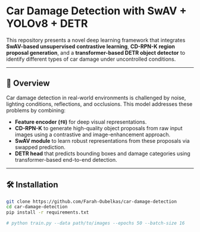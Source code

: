# Car Damage Detection with SwAV + YOLOv8 + DETR

This repository presents a novel deep learning framework that integrates **SwAV-based unsupervised contrastive learning**, **CD-RPN-K region proposal generation**, and a **transformer-based DETR object detector** to identify different types of car damage under uncontrolled conditions.

---

## 🚗 Overview

Car damage detection in real-world environments is challenged by noise, lighting conditions, reflections, and occlusions. This model addresses these problems by combining:

- **Feature encoder (`fθ`)** for deep visual representations.
- **CD-RPN-K** to generate high-quality object proposals from raw input images using a contrastive and image-enhancement approach.
- **SwAV module** to learn robust representations from these proposals via swapped prediction.
- **DETR head** that predicts bounding boxes and damage categories using transformer-based end-to-end detection.

---

## 🛠️ Installation

```bash
git clone https://github.com/Farah-Oubelkas/car-damage-detection
cd car-damage-detection
pip install -r requirements.txt

# python train.py --data path/to/images --epochs 50 --batch-size 16
